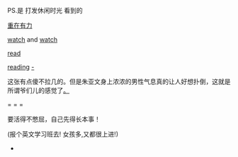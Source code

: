 
PS.是 打发休闲时光 看到的

[重在有力](https://github.com/7900ms/000nottheater_deserted_systemlibrary/blob/master/supplementary/slang-MARKETING.md#我知道你想说什么，我不想听，我累了)

[watch](https://youtu.be/oeXj_Bqo6cc?t=5m46s#重在有力) and [watch](https://www.youtube.com/watch?v=v92os3hmQwE#罗汉。你这个人就是太规矩了)

[read](https://site.douban.com/160929/widget/notes/8483035/note/241925789/)

[reading](http://www.kuyv.cn/news/1759.html) [-](http://www.kuyv.cn/news/1759_31.html#31集)

这张有点傻不拉几的。但是朱亚文身上浓浓的男性气息真的让人好想扑倒，这就是所谓爷们儿的感觉了[。](https://movie.douban.com/photos/photo/2167024065/)


= = =

要活得不憋屈，自己先得长本事！

(报个英文学习班去! 女孩多,又都很上进!)




-
